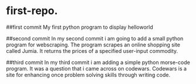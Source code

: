 # first-repo.
##first commit
My first python program to display helloworld

##second commit
In my second commit i am going to add a small python program for webscraping.
The program scrapes an online shopping site called Jumia.
It returns the prices of a specified user-input commodity.

##third commit
In my third commit i am adding a simple python morse-code program.
It was a question that i came across on codewars.
Codewars is a site for enhancing once problem solving skills through writing code.

